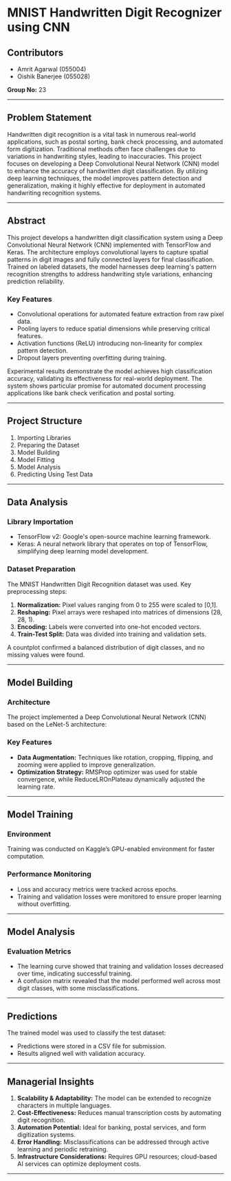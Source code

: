# MNIST Handwritten Digit Recognizer using CNN

## **Contributors**
- Amrit Agarwal (055004)
- Oishik Banerjee (055028)

**Group No:** 23

---

## **Problem Statement**
Handwritten digit recognition is a vital task in numerous real-world applications, such as postal sorting, bank check processing, and automated form digitization. Traditional methods often face challenges due to variations in handwriting styles, leading to inaccuracies. This project focuses on developing a Deep Convolutional Neural Network (CNN) model to enhance the accuracy of handwritten digit classification. By utilizing deep learning techniques, the model improves pattern detection and generalization, making it highly effective for deployment in automated handwriting recognition systems.

---

## **Abstract**
This project develops a handwritten digit classification system using a Deep Convolutional Neural Network (CNN) implemented with TensorFlow and Keras. The architecture employs convolutional layers to capture spatial patterns in digit images and fully connected layers for final classification. Trained on labeled datasets, the model harnesses deep learning's pattern recognition strengths to address handwriting style variations, enhancing prediction reliability.

### **Key Features**
- Convolutional operations for automated feature extraction from raw pixel data.
- Pooling layers to reduce spatial dimensions while preserving critical features.
- Activation functions (ReLU) introducing non-linearity for complex pattern detection.
- Dropout layers preventing overfitting during training.

Experimental results demonstrate the model achieves high classification accuracy, validating its effectiveness for real-world deployment. The system shows particular promise for automated document processing applications like bank check verification and postal sorting.

---

## **Project Structure**
1. Importing Libraries
2. Preparing the Dataset
3. Model Building
4. Model Fitting
5. Model Analysis
6. Predicting Using Test Data

---

## **Data Analysis**

### **Library Importation**
- TensorFlow v2: Google's open-source machine learning framework.
- Keras: A neural network library that operates on top of TensorFlow, simplifying deep learning model development.

### **Dataset Preparation**
The MNIST Handwritten Digit Recognition dataset was used. Key preprocessing steps:
1. **Normalization:** Pixel values ranging from 0 to 255 were scaled to [0,1].
2. **Reshaping:** Pixel arrays were reshaped into matrices of dimensions (28, 28, 1).
3. **Encoding:** Labels were converted into one-hot encoded vectors.
4. **Train-Test Split:** Data was divided into training and validation sets.

A countplot confirmed a balanced distribution of digit classes, and no missing values were found.

---

## **Model Building**

### **Architecture**
The project implemented a Deep Convolutional Neural Network (CNN) based on the LeNet-5 architecture:

### **Key Features**
- **Data Augmentation:** Techniques like rotation, cropping, flipping, and zooming were applied to improve generalization.
- **Optimization Strategy:** RMSProp optimizer was used for stable convergence, while ReduceLROnPlateau dynamically adjusted the learning rate.

---

## **Model Training**

### **Environment**
Training was conducted on Kaggle’s GPU-enabled environment for faster computation.

### **Performance Monitoring**
- Loss and accuracy metrics were tracked across epochs.
- Training and validation losses were monitored to ensure proper learning without overfitting.

---

## **Model Analysis**

### **Evaluation Metrics**
- The learning curve showed that training and validation losses decreased over time, indicating successful training.
- A confusion matrix revealed that the model performed well across most digit classes, with some misclassifications.

---

## **Predictions**
The trained model was used to classify the test dataset:
- Predictions were stored in a CSV file for submission.
- Results aligned well with validation accuracy.

---

## **Managerial Insights**

1. **Scalability & Adaptability:** The model can be extended to recognize characters in multiple languages.
2. **Cost-Effectiveness:** Reduces manual transcription costs by automating digit recognition.
3. **Automation Potential:** Ideal for banking, postal services, and form digitization systems.
4. **Error Handling:** Misclassifications can be addressed through active learning and periodic retraining.
5. **Infrastructure Considerations:** Requires GPU resources; cloud-based AI services can optimize deployment costs.

---


